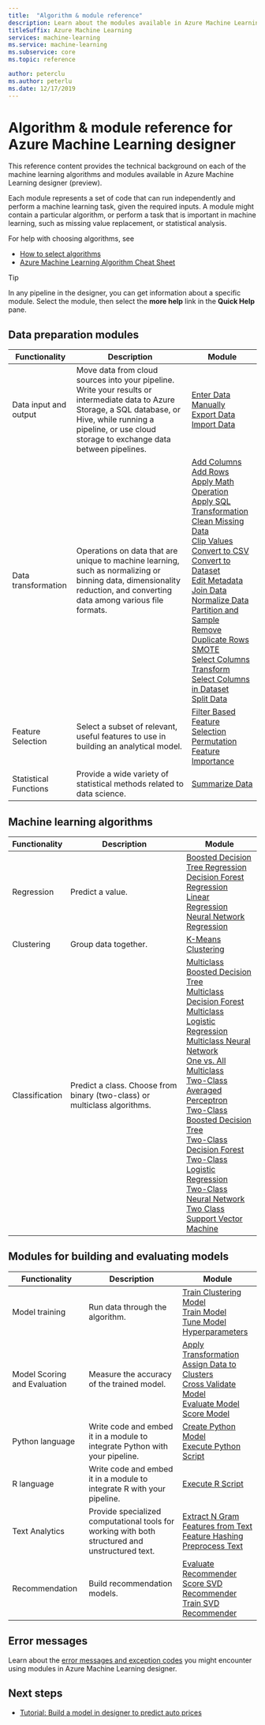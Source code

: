 ```yaml
---
title:  "Algorithm & module reference"
description: Learn about the modules available in Azure Machine Learning designer (preview)
titleSuffix: Azure Machine Learning
services: machine-learning
ms.service: machine-learning
ms.subservice: core
ms.topic: reference

author: peterclu
ms.author: peterlu
ms.date: 12/17/2019
---
```

# Algorithm & module reference for Azure Machine Learning designer

This reference content provides the technical background on each of the machine learning algorithms and modules available in Azure Machine Learning designer (preview).

Each module represents a set of code that can run independently and perform a machine learning task, given the required inputs. A module might contain a particular algorithm, or perform a task that is important in machine learning, such as missing value replacement, or statistical analysis.

For help with choosing algorithms, see 
* [How to select algorithms](../how-to-select-algorithms.md)
* [Azure Machine Learning Algorithm Cheat Sheet](../algorithm-cheat-sheet.md)

> [!TIP]
> In any pipeline in the designer, you can get information about a specific module. Select the module, then select the **more help** link in the **Quick Help** pane.

## Data preparation modules


| Functionality | Description | Module |
| --- |--- | --- |
| Data input and output | Move data from cloud sources into your pipeline. Write your results or intermediate data to Azure Storage, a SQL database, or Hive, while running a pipeline, or use cloud storage to exchange data between pipelines.  | [Enter Data Manually](enter-data-manually.md) <br/> [Export Data](export-data.md) <br/> [Import Data](import-data.md) |
| Data transformation | Operations on data that are unique to machine learning, such as normalizing or binning data, dimensionality reduction, and converting data among various file formats.| [Add Columns](add-columns.md) <br/> [Add Rows](add-rows.md) <br/> [Apply Math Operation](apply-math-operation.md) <br/> [Apply SQL Transformation](apply-sql-transformation.md) <br/> [Clean Missing Data](clean-missing-data.md) <br/> [Clip Values](clip-values.md) <br/> [Convert to CSV](convert-to-csv.md) <br/> [Convert to Dataset](convert-to-dataset.md) <br/> [Edit Metadata](edit-metadata.md) <br/> [Join Data](join-data.md) <br/> [Normalize Data](normalize-data.md) <br/> [Partition and Sample](partition-and-sample.md)  <br/> [Remove Duplicate Rows](remove-duplicate-rows.md) <br/> [SMOTE](smote.md) <br/> [Select Columns Transform](select-columns-transform.md) <br/> [Select Columns in Dataset](select-columns-in-dataset.md) <br/> [Split Data](split-data.md) |
| Feature Selection | Select a subset of relevant, useful features to use in building an analytical model. | [Filter Based Feature Selection](filter-based-feature-selection.md) <br/> [Permutation Feature Importance](permutation-feature-importance.md) |
| Statistical Functions | Provide a wide variety of statistical methods related to data science. | [Summarize Data](summarize-data.md)|

## Machine learning algorithms

| Functionality | Description | Module |
| --- |--- | --- |
| Regression | Predict a value. | [Boosted Decision Tree Regression](boosted-decision-tree-regression.md) <br/> [Decision Forest Regression](decision-forest-regression.md) <br/> [Linear Regression](linear-regression.md)  <br/> [Neural Network Regression](neural-network-regression.md)  <br/> |
| Clustering | Group data together.| [K-Means Clustering](k-means-clustering.md)
| Classification | Predict a class.  Choose from binary (two-class) or multiclass algorithms.| [Multiclass Boosted Decision Tree](multiclass-boosted-decision-tree.md) <br/> [Multiclass Decision Forest](multiclass-decision-forest.md) <br/> [Multiclass Logistic Regression](multiclass-logistic-regression.md)  <br/> [Multiclass Neural Network](multiclass-neural-network.md) <br/> [One vs. All Multiclass](one-vs-all-multiclass.md) <br/> [Two-Class Averaged Perceptron](two-class-averaged-perceptron.md) <br/>  [Two-Class Boosted Decision Tree](two-class-boosted-decision-tree.md)  <br/> [Two-Class Decision Forest](two-class-decision-forest.md) <br/>  [Two-Class Logistic Regression](two-class-logistic-regression.md) <br/> [Two-Class Neural Network](two-class-neural-network.md) <br/> [Two Class Support Vector Machine](two-class-support-vector-machine.md) | 

## Modules for building and evaluating models

| Functionality | Description | Module |
| --- |--- | --- |
| Model training | Run data through the algorithm. |  [Train Clustering Model](train-clustering-model.md) <br/> [Train Model](train-model.md)  <br/> [Tune Model Hyperparameters](tune-model-hyperparameters.md) |
| Model Scoring and Evaluation | Measure the accuracy of the trained model. | [Apply Transformation](apply-transformation.md) <br/> [Assign Data to Clusters](assign-data-to-clusters.md) <br/> [Cross Validate Model](cross-validate-model.md) <br/> [Evaluate Model](evaluate-model.md) <br/> [Score Model](score-model.md) |
| Python language | Write code and embed it in a module to integrate Python with your pipeline. | [Create Python Model](create-python-model.md) <br/> [Execute Python Script](execute-python-script.md) |
| R language | Write code and embed it in a module to integrate R with your pipeline. | [Execute R Script](execute-r-script.md) |
| Text Analytics | Provide specialized computational tools for working with both structured and unstructured text. | [Extract N Gram Features from Text](extract-n-gram-features-from-text.md) <br/> [Feature Hashing](feature-hashing.md) <br/> [Preprocess Text](preprocess-text.md) |
| Recommendation | Build recommendation models. | [Evaluate Recommender](evaluate-recommender.md) <br/> [Score SVD Recommender](score-svd-recommender.md) <br/> [Train SVD Recommender](train-SVD-recommender.md) |

## Error messages

Learn about the [error messages and exception codes](designer-error-codes.md) you might encounter using modules in Azure Machine Learning designer.

## Next steps

* [Tutorial: Build a model in designer to predict auto prices](../tutorial-designer-automobile-price-train-score.md)
